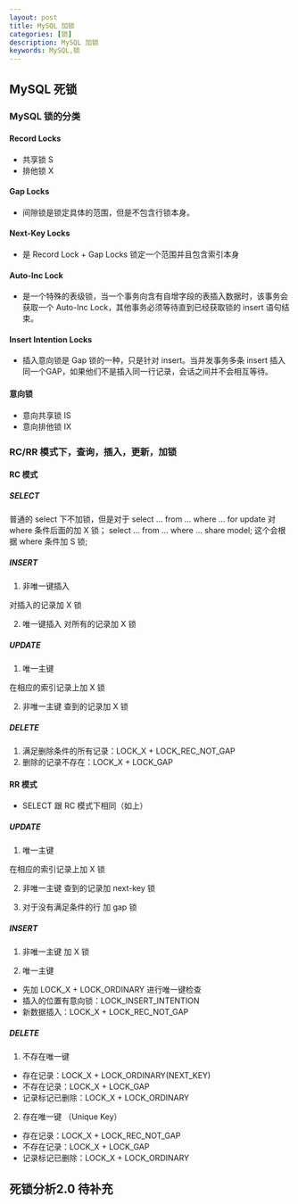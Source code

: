 ```yaml
---
layout: post
title: MySQL 加锁
categories: [锁]
description: MySQL 加锁
keywords: MySQL,锁
---
```


## MySQL 死锁
### MySQL 锁的分类
#### Record Locks
* 共享锁 S
* 排他锁 X

#### Gap Locks
* 间隙锁是锁定具体的范围，但是不包含行锁本身。

#### Next-Key Locks
* 是 Record Lock + Gap Locks 锁定一个范围并且包含索引本身

#### Auto-Inc Lock
* 是一个特殊的表级锁，当一个事务向含有自增字段的表插入数据时，该事务会获取一个 Auto-Inc Lock，其他事务必须等待直到已经获取锁的 insert 语句结束。

#### Insert Intention Locks
* 插入意向锁是 Gap 锁的一种，只是针对 insert。当并发事务多条 insert 插入同一个GAP，如果他们不是插入同一行记录，会话之间并不会相互等待。

#### 意向锁
* 意向共享锁 IS
* 意向排他锁 IX  

### RC/RR 模式下，查询，插入，更新，加锁
#### RC 模式
##### SELECT

普通的 select 下不加锁，但是对于 select ... from ... where ... for update 对 where 条件后面的加 X 锁；
select ... from ... where ... share model; 这个会根据 where 条件加 S 锁;

##### INSERT
1. 非唯一键插入

对插入的记录加 X 锁

2. 唯一键插入
对所有的记录加 X 锁

##### UPDATE 
1. 唯一主键

在相应的索引记录上加 X 锁

2. 非唯一主键
查到的记录加 X 锁

##### DELETE
1. 满足删除条件的所有记录：LOCK_X + LOCK_REC_NOT_GAP
2. 删除的记录不存在：LOCK_X + LOCK_GAP

#### RR 模式

* SELECT 跟 RC 模式下相同（如上）

##### UPDATE 
1. 唯一主键

在相应的索引记录上加 X 锁

2. 非唯一主键
查到的记录加 next-key 锁

3. 对于没有满足条件的行
加 gap 锁

##### INSERT

1. 非唯一主键
加 X 锁

2. 唯一主键

* 先加 LOCK_X + LOCK_ORDINARY 进行唯一键检查
* 插入的位置有意向锁：LOCK_INSERT_INTENTION
* 新数据插入：LOCK_X + LOCK_REC_NOT_GAP

##### DELETE
1. 不存在唯一键

* 存在记录：LOCK_X + LOCK_ORDINARY(NEXT_KEY)
* 不存在记录：LOCK_X + LOCK_GAP
* 记录标记已删除：LOCK_X + LOCK_ORDINARY

2. 存在唯一键 （Unique Key）

* 存在记录：LOCK_X + LOCK_REC_NOT_GAP
* 不存在记录：LOCK_X + LOCK_GAP
* 记录标记已删除：LOCK_X + LOCK_ORDINARY




## 死锁分析2.0 待补充







